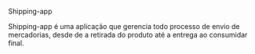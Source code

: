 Shipping-app 

Shipping-app é uma aplicação que gerencia todo processo de envio de mercadorias, desde de a retirada do produto até a entrega ao consumidar final.